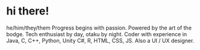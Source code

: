 # hi there!
he/him/they/them
Progress begins with passion.
Powered by the art of the bodge.
Tech enthusiast by day, otaku by night.
Coder with experience in Java, C, C++, Python, Unity C#, R, HTML, CSS, JS.
Also a UI / UX designer.

<!--
**matthewmarcelo/matthewmarcelo** is a ✨ _special_ ✨ repository because its `README.md` (this file) appears on your GitHub profile.

Here are some ideas to get you started:

- 🔭 I’m currently working on ...
- 🌱 I’m currently learning ...
- 👯 I’m looking to collaborate on ...
- 🤔 I’m looking for help with ...
- 💬 Ask me about ...
- 📫 How to reach me: ...
- 😄 Pronouns: ...
- ⚡ Fun fact: ...
-->
